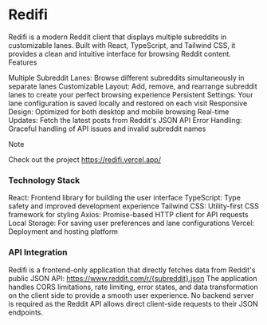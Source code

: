 # Redifi

Redifi is a modern Reddit client that displays multiple subreddits in customizable lanes. Built with React, TypeScript, and Tailwind CSS, it provides a clean and intuitive interface for browsing Reddit content.
Features

Multiple Subreddit Lanes: Browse different subreddits simultaneously in separate lanes
Customizable Layout: Add, remove, and rearrange subreddit lanes to create your perfect browsing experience
Persistent Settings: Your lane configuration is saved locally and restored on each visit
Responsive Design: Optimized for both desktop and mobile browsing
Real-time Updates: Fetch the latest posts from Reddit's JSON API
Error Handling: Graceful handling of API issues and invalid subreddit names

>[!NOTE]
>Check out the project https://redifi.vercel.app/

### Technology Stack

React: Frontend library for building the user interface
TypeScript: Type safety and improved development experience
Tailwind CSS: Utility-first CSS framework for styling
Axios: Promise-based HTTP client for API requests
Local Storage: For saving user preferences and lane configurations
Vercel: Deployment and hosting platform

### API Integration
Redifi is a frontend-only application that directly fetches data from Reddit's public JSON API:
https://www.reddit.com/r/{subreddit}.json
The application handles CORS limitations, rate limiting, error states, and data transformation on the client side to provide a smooth user experience. No backend server is required as the Reddit API allows direct client-side requests to their JSON endpoints.



